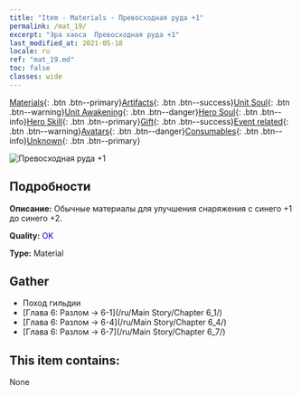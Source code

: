 ```yaml
---
title: "Item - Materials - Превосходная руда +1"
permalink: /mat_19/
excerpt: "Эра хаоса  Превосходная руда +1"
last_modified_at: 2021-05-18
locale: ru
ref: "mat_19.md"
toc: false
classes: wide
---
```

 [Materials](/ItemsRU/){: .btn .btn--primary}[Artifacts](/ItemsRU/Artifacts/){: .btn .btn--success}[Unit Soul](/ItemsRU/UnitSoul/){: .btn .btn--warning}[Unit Awakening](/ItemsRU/UnitAwakening/){: .btn .btn--danger}[Hero Soul](/ItemsRU/HeroSoul/){: .btn .btn--info}[Hero Skill](/ItemsRU/HeroSkill/){: .btn .btn--primary}[Gift](/ItemsRU/Gift/){: .btn .btn--success}[Event related](/ItemsRU/Events/){: .btn .btn--warning}[Avatars](/ItemsRU/Avatars/){: .btn .btn--danger}[Consumables](/ItemsRU/Consumables/){: .btn .btn--info}[Unknown](/ItemsRU/Unknown/){: .btn .btn--primary}

 ![Превосходная руда +1](/images/t/i_cailiao_kuangshi1.png)

## Подробности
 **Описание:** Обычные материалы для улучшения снаряжения c синего +1 до синего +2.

 **Quality:** <span style="color: #0000CD">OK</span>

 **Type:** Material

## Gather

*    Поход гильдии 
*    [Глава 6: Разлом -> 6-1](/ru/Main Story/Chapter 6_1/) 
*    [Глава 6: Разлом -> 6-4](/ru/Main Story/Chapter 6_4/) 
*    [Глава 6: Разлом -> 6-7](/ru/Main Story/Chapter 6_7/) 

## This item contains:

  None

